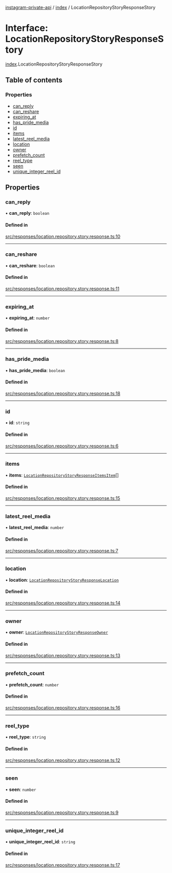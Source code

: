 [instagram-private-api](../../README.md) / [index](../../modules/index.md) / LocationRepositoryStoryResponseStory

# Interface: LocationRepositoryStoryResponseStory

[index](../../modules/index.md).LocationRepositoryStoryResponseStory

## Table of contents

### Properties

- [can\_reply](LocationRepositoryStoryResponseStory.md#can_reply)
- [can\_reshare](LocationRepositoryStoryResponseStory.md#can_reshare)
- [expiring\_at](LocationRepositoryStoryResponseStory.md#expiring_at)
- [has\_pride\_media](LocationRepositoryStoryResponseStory.md#has_pride_media)
- [id](LocationRepositoryStoryResponseStory.md#id)
- [items](LocationRepositoryStoryResponseStory.md#items)
- [latest\_reel\_media](LocationRepositoryStoryResponseStory.md#latest_reel_media)
- [location](LocationRepositoryStoryResponseStory.md#location)
- [owner](LocationRepositoryStoryResponseStory.md#owner)
- [prefetch\_count](LocationRepositoryStoryResponseStory.md#prefetch_count)
- [reel\_type](LocationRepositoryStoryResponseStory.md#reel_type)
- [seen](LocationRepositoryStoryResponseStory.md#seen)
- [unique\_integer\_reel\_id](LocationRepositoryStoryResponseStory.md#unique_integer_reel_id)

## Properties

### can\_reply

• **can\_reply**: `boolean`

#### Defined in

[src/responses/location.repository.story.response.ts:10](https://github.com/Nerixyz/instagram-private-api/blob/0e0721c/src/responses/location.repository.story.response.ts#L10)

___

### can\_reshare

• **can\_reshare**: `boolean`

#### Defined in

[src/responses/location.repository.story.response.ts:11](https://github.com/Nerixyz/instagram-private-api/blob/0e0721c/src/responses/location.repository.story.response.ts#L11)

___

### expiring\_at

• **expiring\_at**: `number`

#### Defined in

[src/responses/location.repository.story.response.ts:8](https://github.com/Nerixyz/instagram-private-api/blob/0e0721c/src/responses/location.repository.story.response.ts#L8)

___

### has\_pride\_media

• **has\_pride\_media**: `boolean`

#### Defined in

[src/responses/location.repository.story.response.ts:18](https://github.com/Nerixyz/instagram-private-api/blob/0e0721c/src/responses/location.repository.story.response.ts#L18)

___

### id

• **id**: `string`

#### Defined in

[src/responses/location.repository.story.response.ts:6](https://github.com/Nerixyz/instagram-private-api/blob/0e0721c/src/responses/location.repository.story.response.ts#L6)

___

### items

• **items**: [`LocationRepositoryStoryResponseItemsItem`](LocationRepositoryStoryResponseItemsItem.md)[]

#### Defined in

[src/responses/location.repository.story.response.ts:15](https://github.com/Nerixyz/instagram-private-api/blob/0e0721c/src/responses/location.repository.story.response.ts#L15)

___

### latest\_reel\_media

• **latest\_reel\_media**: `number`

#### Defined in

[src/responses/location.repository.story.response.ts:7](https://github.com/Nerixyz/instagram-private-api/blob/0e0721c/src/responses/location.repository.story.response.ts#L7)

___

### location

• **location**: [`LocationRepositoryStoryResponseLocation`](LocationRepositoryStoryResponseLocation.md)

#### Defined in

[src/responses/location.repository.story.response.ts:14](https://github.com/Nerixyz/instagram-private-api/blob/0e0721c/src/responses/location.repository.story.response.ts#L14)

___

### owner

• **owner**: [`LocationRepositoryStoryResponseOwner`](LocationRepositoryStoryResponseOwner.md)

#### Defined in

[src/responses/location.repository.story.response.ts:13](https://github.com/Nerixyz/instagram-private-api/blob/0e0721c/src/responses/location.repository.story.response.ts#L13)

___

### prefetch\_count

• **prefetch\_count**: `number`

#### Defined in

[src/responses/location.repository.story.response.ts:16](https://github.com/Nerixyz/instagram-private-api/blob/0e0721c/src/responses/location.repository.story.response.ts#L16)

___

### reel\_type

• **reel\_type**: `string`

#### Defined in

[src/responses/location.repository.story.response.ts:12](https://github.com/Nerixyz/instagram-private-api/blob/0e0721c/src/responses/location.repository.story.response.ts#L12)

___

### seen

• **seen**: `number`

#### Defined in

[src/responses/location.repository.story.response.ts:9](https://github.com/Nerixyz/instagram-private-api/blob/0e0721c/src/responses/location.repository.story.response.ts#L9)

___

### unique\_integer\_reel\_id

• **unique\_integer\_reel\_id**: `string`

#### Defined in

[src/responses/location.repository.story.response.ts:17](https://github.com/Nerixyz/instagram-private-api/blob/0e0721c/src/responses/location.repository.story.response.ts#L17)
